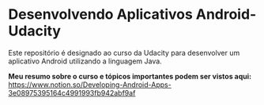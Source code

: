 # Desenvolvendo Aplicativos Android-Udacity

Este repositório é designado ao curso da Udacity para desenvolver um aplicativo Android utilizando a linguagem Java.

**Meu resumo sobre o curso e tópicos importantes podem ser vistos aqui:**
https://www.notion.so/Developing-Android-Apps-3e08975395164c4991993fb942abf9af


